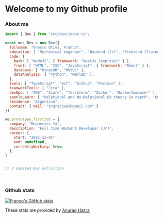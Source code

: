 # Welcome to my Github profile

### About me

```js
import { Dev } from "src/dev/index.ts";

const me: Dev = new Dev({
  fullname: "Grecco Oliva, Franco",
  education: [ "Mechanical engineer", "Backend (Jr)", "Frontend (Trainee)", "Cloud DevOps (Trainee)" ],
  code: {
    back: [ "NodeJS", { framework: "NestJs (express)" } ],
    front: [ "HTML", "CSS", "JavaScript", { framework: "React" } ],
    database: [ "MongoDB", "MySQL" ],
    dataAnalysis: [ "Python", "Matlab" ],
  },
  tools: [ "TypeScript", "Git", "Github", "Postman" ],
  teamworkTools: [ "Jira" ],
  devOps: [ "AWS", "Azure", "Terraform", "Docker", "DockerComposer" ],
  soonToLearn: [ "Relational and No-Relational DB theory in depth", "Kubernetes", "Jenkins" ],
  residence: "Argentina",
  contact: { mail: "srgrecco93@gmail.com" }
})

me.prototype.firstJob = {
  company: "Repuestos Ya",
  description: "Full time Backend Developer (Jr)",
  career: {
    start: "2021-12-01",
    end: undefined,
    currentlyWorking: true,
  },
}


// I ommited Dev definition
```

<br>

### Github stats

[![Franco's GitHub stats](https://github-readme-stats.vercel.app/api?username=GreccoOliva-Franco&count_private=true&show_icons=true&theme=monokai&hide_title=true&include_all_commits=true)](https://github.com/anuraghazra/github-readme-stats)

These stats are provided by [Anurag Hazra](https://github.com/anuraghazra/github-readme-stats#github-stats-card)
